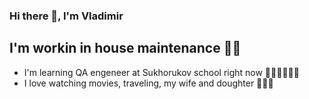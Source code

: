### Hi there 👋, I'm Vladimir

## I'm workin in house maintenance 🏢🏬
- I'm learning QA engeneer at Sukhorukov school right now 👨🏻‍🏫👨🏻‍💻
- I love watching movies, traveling, my wife and doughter 👨‍👩‍👧 


<!--
**VladimirGrigoryev/VladimirGrigoryev** is a ✨ _special_ ✨ repository because its `README.md` (this file) appears on your GitHub profile.

Here are some ideas to get you started:

- 🔭 I’m currently working on ...
- 🌱 I’m currently learning ...
- 👯 I’m looking to collaborate on ...
- 🤔 I’m looking for help with ...
- 💬 Ask me about ...
- 📫 How to reach me: ...
- 😄 Pronouns: ...
- ⚡ Fun fact: ...
-->
